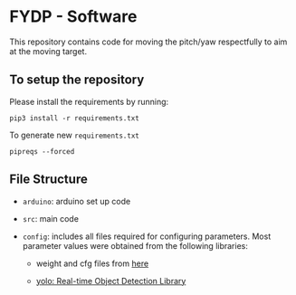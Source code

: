 # FYDP - Software

This repository contains code for moving the pitch/yaw respectfully to aim at the moving target.

## To setup the repository
Please install the requirements by running:

`pip3 install -r requirements.txt`

To generate new `requirements.txt`

`pipreqs --forced `

## File Structure
- `arduino`: arduino set up code
- `src`: main code
- `config`: includes all files required for configuring parameters. Most parameter values were obtained from the following libraries:

    - weight and cfg files from [here](https://github.com/AlexeyAB/darknet/wiki/YOLOv4-model-zoo)
        
    - [yolo: Real-time Object Detection Library](https://pjreddie.com/darknet/yolo/) 
